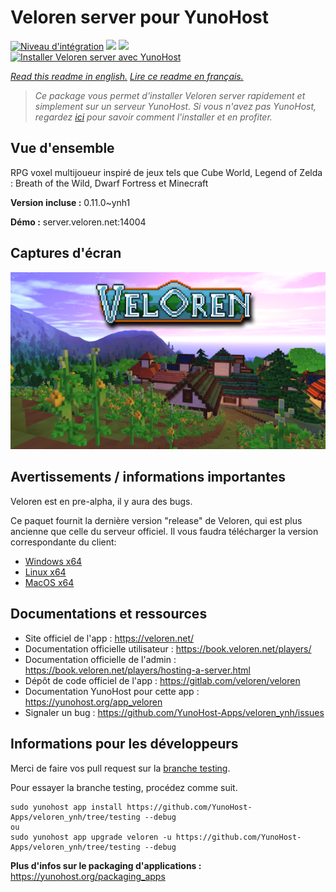# Veloren server pour YunoHost

[![Niveau d'intégration](https://dash.yunohost.org/integration/veloren.svg)](https://dash.yunohost.org/appci/app/veloren) ![](https://ci-apps.yunohost.org/ci/badges/veloren.status.svg) ![](https://ci-apps.yunohost.org/ci/badges/veloren.maintain.svg)  
[![Installer Veloren server avec YunoHost](https://install-app.yunohost.org/install-with-yunohost.svg)](https://install-app.yunohost.org/?app=veloren)

*[Read this readme in english.](./README.md)*
*[Lire ce readme en français.](./README_fr.md)*

> *Ce package vous permet d'installer Veloren server rapidement et simplement sur un serveur YunoHost.
Si vous n'avez pas YunoHost, regardez [ici](https://yunohost.org/#/install) pour savoir comment l'installer et en profiter.*

## Vue d'ensemble

RPG voxel multijoueur inspiré de jeux tels que Cube World, Legend of Zelda : Breath of the Wild, Dwarf Fortress et Minecraft

**Version incluse :** 0.11.0~ynh1

**Démo :** server.veloren.net:14004

## Captures d'écran

![](./doc/screenshots/veloren.png)

## Avertissements / informations importantes

Veloren est en pre-alpha, il y aura des bugs.

Ce paquet fournit la dernière version "release" de Veloren, qui est plus ancienne que celle du serveur officiel. Il vous faudra télécharger la version correspondante du client:
 * [Windows x64](https://gitlab.com/veloren/veloren/-/jobs/artifacts/v0.10.0/download?job=windows)
 * [Linux x64](https://gitlab.com/veloren/veloren/-/jobs/artifacts/v0.10.0/download?job=linux)
 * [MacOS x64](https://gitlab.com/veloren/veloren/-/jobs/artifacts/v0.10.0/download?job=macos)

## Documentations et ressources

* Site officiel de l'app : https://veloren.net/
* Documentation officielle utilisateur : https://book.veloren.net/players/
* Documentation officielle de l'admin : https://book.veloren.net/players/hosting-a-server.html
* Dépôt de code officiel de l'app : https://gitlab.com/veloren/veloren
* Documentation YunoHost pour cette app : https://yunohost.org/app_veloren
* Signaler un bug : https://github.com/YunoHost-Apps/veloren_ynh/issues

## Informations pour les développeurs

Merci de faire vos pull request sur la [branche testing](https://github.com/YunoHost-Apps/veloren_ynh/tree/testing).

Pour essayer la branche testing, procédez comme suit.
```
sudo yunohost app install https://github.com/YunoHost-Apps/veloren_ynh/tree/testing --debug
ou
sudo yunohost app upgrade veloren -u https://github.com/YunoHost-Apps/veloren_ynh/tree/testing --debug
```

**Plus d'infos sur le packaging d'applications :** https://yunohost.org/packaging_apps